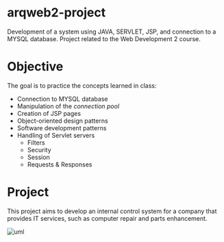 # arqweb2-project
Development of a system using JAVA, SERVLET, JSP, and connection to a MYSQL database. Project related to the Web Development 2 course.

# Objective

The goal is to practice the concepts learned in class:

- Connection to MYSQL database
- Manipulation of the _connection pool_
- Creation of JSP pages
- Object-oriented design patterns
- Software development patterns
- Handling of Servlet servers
  - Filters
  - Security
  - Session
  - Requests & Responses

# Project

This project aims to develop an internal control system for a company that provides IT services, such as computer repair and parts enhancement.

![uml](https://github.com/user-attachments/assets/5239b096-0058-453c-ae2e-103412c7667d)
